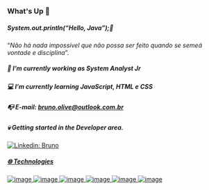 ### What's Up  👋

##### System.out.println(“Hello, Java”);🤘

“*Não há nada impossível que não possa ser feito quando se semeá vontade e disciplina*”.

##### 🔭 I’m currently working as System Analyst Jr
##### 💻 I’m currently learning JavaScript, HTML e CSS
##### 📭 E-mail: bruno.olive@outlook.com.br
##### 💀 Getting started in the Developer area.

<a href="https://www.linkedin.com/in/bruno-souza-1bb94b13b/" rel="nofollow">
  <img src="https://camo.githubusercontent.com/2b80ca520a7c38fed7ff7429ea7926890030b9cbcf34f79ee896a926a79da7eb/68747470733a2f2f696d672e736869656c64732e696f2f62616467652f2d4c696e6b6564696e2d626c75653f7374796c653d666c61742d737175617265266c6f676f3d4c696e6b6564696e266c6f676f436f6c6f723d7768697465266c696e6b3d68747470733a2f2f7777772e6c696e6b6564696e2e636f6d2f696e2f6c6f69616e652f" alt="Linkedin: Bruno" data-canonical-src="https://img.shields.io/badge/-Linkedin-blue?style=flat-square&amp;logo=Linkedin&amp;logoColor=white&amp;link=https://www.linkedin.com/in/bruno-souza-1bb94b13b/" style="max-width: 100%;">



##### 🌐 Technologies

![image](https://github.com/Brnsouuza/Brnsouuza/assets/135022453/7417a97d-2b05-45c4-b69b-4e9a514c15f7)
![image](https://github.com/Brnsouuza/Brnsouuza/assets/135022453/a02f5c5e-0b76-473e-ba6d-4cbba22ef543)
![image](https://github.com/Brnsouuza/Brnsouuza/assets/135022453/22266610-7e46-4508-b6d6-075e989f5357)
![image](https://github.com/Brnsouuza/Brnsouuza/assets/135022453/228974c6-6b1b-45f8-ba68-e824e77b14d3)
![image](https://github.com/Brnsouuza/Brnsouuza/assets/135022453/fb04726c-dd91-4a30-acd8-49646534d025)
![image](https://github.com/Brnsouuza/Brnsouuza/assets/135022453/66a20c3c-2cbe-47af-a265-b8105d087d03)

